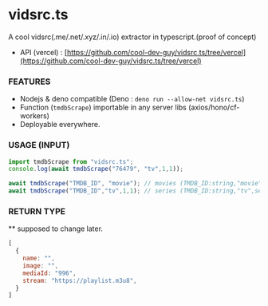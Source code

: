 # vidsrc.ts
A cool vidsrc(.me/.net/.xyz/.in/.io) extractor in typescript.(proof of concept)

- API (vercel) : [https://github.com/cool-dev-guy/vidsrc.ts/tree/vercel](https://github.com/cool-dev-guy/vidsrc.ts/tree/vercel)
### FEATURES
- Nodejs & deno compatible (Deno : `deno run --allow-net vidsrc.ts`)
- Function (`tmdbScrape`) importable in any server libs (axios/hono/cf-workers)
- Deployable everywhere.

### USAGE (INPUT)
```ts
import tmdbScrape from "vidsrc.ts"; 
console.log(await tmdbScrape("76479", "tv",1,1));

await tmdbScrape("TMDB_ID", "movie"); // movies (TMDB_ID:string,"movie")
await tmdbScrape("TMDB_ID","tv",1,1); // series (TMDB_ID:string,"tv",season:number,episode:number)
```

### RETURN TYPE

** supposed to change later.

```js
[
  {
    name: "",
    image: "",
    mediaId: "996",
    stream: "https://playlist.m3u8",
  }
]
```
